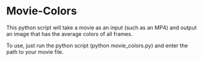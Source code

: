 # Movie-Colors
This python script will take a movie as an input (such as an MP4) and output an image that has the average colors of all frames.

To use, just run the python script (python movie_colors.py) and enter the path to your movie file.
